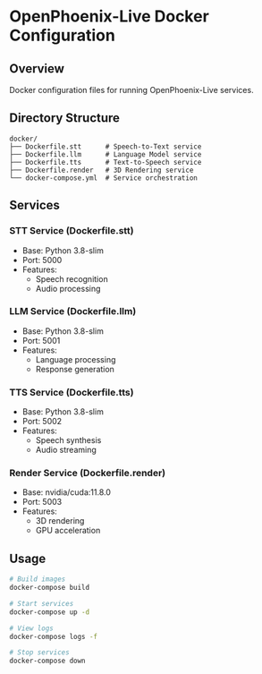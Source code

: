# OpenPhoenix-Live Docker Configuration

## Overview
Docker configuration files for running OpenPhoenix-Live services.

## Directory Structure
```plaintext
docker/
├── Dockerfile.stt      # Speech-to-Text service
├── Dockerfile.llm      # Language Model service
├── Dockerfile.tts      # Text-to-Speech service
├── Dockerfile.render   # 3D Rendering service
└── docker-compose.yml  # Service orchestration
```

## Services

### STT Service (Dockerfile.stt)
- Base: Python 3.8-slim
- Port: 5000
- Features:
  - Speech recognition
  - Audio processing

### LLM Service (Dockerfile.llm)
- Base: Python 3.8-slim
- Port: 5001
- Features:
  - Language processing
  - Response generation

### TTS Service (Dockerfile.tts)
- Base: Python 3.8-slim
- Port: 5002
- Features:
  - Speech synthesis
  - Audio streaming

### Render Service (Dockerfile.render)
- Base: nvidia/cuda:11.8.0
- Port: 5003
- Features:
  - 3D rendering
  - GPU acceleration

## Usage
```bash
# Build images
docker-compose build

# Start services
docker-compose up -d

# View logs
docker-compose logs -f

# Stop services
docker-compose down
```